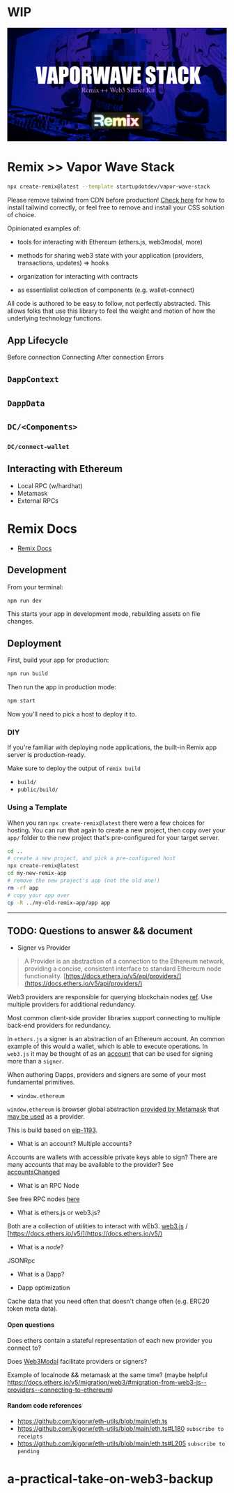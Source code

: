 # WIP

![./public/vaporwave.jpg](./public/vaporwave.jpg)

# Remix >> Vapor Wave Stack

```bash
npx create-remix@latest --template startupdotdev/vapor-wave-stack
```

Please remove tailwind from CDN before production! [Check here](https://tailwindcss.com/docs/installation) for how to install tailwind correctly, or feel free to remove and install your CSS solution of choice.

Opinionated examples of:

- tools for interacting with Ethereum (ethers.js, web3modal, more)

- methods for sharing web3 state with your application (providers, transactions, updates) => hooks

- organization for interacting with contracts

- as essentialist collection of components (e.g. wallet-connect)

All code is authored to be easy to follow, not perfectly abstracted. This allows folks that use this library to feel the weight and motion of how the underlying technology functions.

## App Lifecycle

Before connection
Connecting
After connection
Errors

## `DappContext`

## `DappData`

## `DC/<Components>`

### `DC/connect-wallet`

## Interacting with Ethereum

- Local RPC (w/hardhat)
- Metamask
- External RPCs

# Remix Docs

- [Remix Docs](https://remix.run/docs)

## Development

From your terminal:

```sh
npm run dev
```

This starts your app in development mode, rebuilding assets on file changes.

## Deployment

First, build your app for production:

```sh
npm run build
```

Then run the app in production mode:

```sh
npm start
```

Now you'll need to pick a host to deploy it to.

### DIY

If you're familiar with deploying node applications, the built-in Remix app server is production-ready.

Make sure to deploy the output of `remix build`

- `build/`
- `public/build/`

### Using a Template

When you ran `npx create-remix@latest` there were a few choices for hosting. You can run that again to create a new project, then copy over your `app/` folder to the new project that's pre-configured for your target server.

```sh
cd ..
# create a new project, and pick a pre-configured host
npx create-remix@latest
cd my-new-remix-app
# remove the new project's app (not the old one!)
rm -rf app
# copy your app over
cp -R ../my-old-remix-app/app app
```

---

## TODO: Questions to answer && document

- Signer vs Provider

> A Provider is an abstraction of a connection to the Ethereum network, providing a concise, consistent interface to standard Ethereum node functionality. [https://docs.ethers.io/v5/api/providers/](https://docs.ethers.io/v5/api/providers/)

Web3 providers are responsible for querying blockchain nodes [ref](https://blog.quicknode.com/the-importance-of-web3-provider-redundancy/). Use multiple providers for additional redundancy.

Most common client-side provider libraries support connecting to multiple back-end providers for redundancy.

In `ethers.js` a signer is an abstraction of an Ethereum account. An common example of this would a wallet, which is able to execute operations. In `web3.js` it may be thought of as an [account](https://docs.ethers.io/v5/migration/web3/#migration-from-web3-js--signers--creating-signer) that can be used for signing more than a `signer`.

When authoring Dapps, providers and signers are some of your most fundamental primitives.

- `window.ethereum`

`window.ethereum` is browser global abstraction [provided by Metamask](https://docs.metamask.io/guide/ethereum-provider.html) that [may be used](https://www.tabnine.com/code/javascript/functions/builtins/Window/ethereum) as a provider.

This is build based on [eip-1193](https://eips.ethereum.org/EIPS/eip-1193).

- What is an account? Multiple accounts?

Accounts are wallets with accessible private keys able to sign? There are many accounts that may be available to the provider? See [accountsChanged](https://eips.ethereum.org/EIPS/eip-1193#accountschanged)

- What is an RPC Node

See free RPC nodes [here](https://ethereumnodes.com/)

- What is ethers.js or web3.js?

Both are a collection of utilities to interact with wEb3. [web3.js](https://web3js.readthedocs.io/en/v1.7.4/#web3-js-ethereum-javascript-api) / [https://docs.ethers.io/v5/](https://docs.ethers.io/v5/)

- What is a _node_?

JSONRpc

- What is a Dapp?

- Dapp optimization

Cache data that you need often that doesn't change often (e.g. ERC20 token meta data).

#### Open questions

Does ethers contain a stateful representation of each new provider you connect to?

Does [Web3Modal](https://github.com/Web3Modal/web3modal) facilitate providers or signers?

Example of localnode && metamask at the same time? (maybe helpful https://docs.ethers.io/v5/migration/web3/#migration-from-web3-js--providers--connecting-to-ethereum)

#### Random code references

- https://github.com/kigorw/eth-utils/blob/main/eth.ts
- https://github.com/kigorw/eth-utils/blob/main/eth.ts#L180 `subscribe to receipts`
- https://github.com/kigorw/eth-utils/blob/main/eth.ts#L205 `subscribe to pending`
# a-practical-take-on-web3-backup
